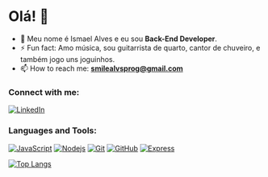 # Olá! :wave:

- 👋 Meu nome é Ismael Alves e eu sou **Back-End Developer**.
- ⚡ Fun fact: Amo música, sou guitarrista de quarto, cantor de chuveiro, e também jogo uns joguinhos.
- 📫 How to reach me: **smilealvsprog@gmail.com**

  
### Connect with me:
[![LinkedIn](https://skillicons.dev/icons?i=linkedin)](https://www.linkedin.com/in/smilealvs/)

### Languages and Tools:
[![JavaScript](https://skillicons.dev/icons?i=js)](https://developer.mozilla.org/en-US/docs/Web/JavaScript)
[![Nodejs](https://skillicons.dev/icons?i=nodejs)](https://nodejs.org)
[![Git](https://skillicons.dev/icons?i=git)](https://git-scm.com)
[![GitHub](https://skillicons.dev/icons?i=github)](https://github.com)
[![Express](https://skillicons.dev/icons?i=express)](https://www.npmjs.com/package/express)

[![Top Langs](https://github-readme-stats.vercel.app/api/top-langs/?username=smilealvs)](https://github.com/smilealvs/github-readme-stats)
<!--
**smilealvs/smilealvs** is a ✨ _special_ ✨ repository because its `README.md` (this file) appears on your GitHub profile.

Here are some ideas to get you started:

- 🔭 I’m currently working on ...
- 🌱 I’m currently learning ...
- 👯 I’m looking to collaborate on ...
- 🤔 I’m looking for help with ...
- 💬 Ask me about ...
- 📫 How to reach me: ...
- 😄 Pronouns: ...
- ⚡ Fun fact: ...
-->

